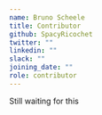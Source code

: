 ```yaml
---
name: Bruno Scheele
title: Contributor
github: SpacyRicochet
twitter: ""
linkedin: ""
slack: ""
joining_date: ""
role: contributor
---
```


Still waiting for this
